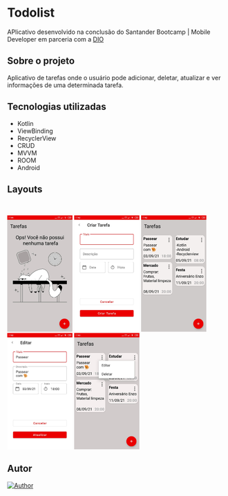 # Todolist

APlicativo desenvolvido na conclusão do Santander Bootcamp | Mobile Developer em parceria com a [DIO](https://digitalinnovation.one/)

## Sobre o projeto

Aplicativo de tarefas onde o usuário pode adicionar, deletar, atualizar e ver informações de uma determinada tarefa.


## Tecnologias utilizadas
- Kotlin </br>
- ViewBinding </br>
- RecyclerView </br>
- CRUD </br>
- MVVM </br>
- ROOM </br>
- Android </br>

## Layouts
<br>
  <p align="left">

<img alt="no tasks"
            src="https://github.com/waldircavalcanti/bootcamp-santander-todoList/blob/main/assets/Screenshot_1.jpg" width="30%"
            title="no tasks">
  <img alt="create task"
            src="https://github.com/waldircavalcanti/bootcamp-santander-todoList/blob/main/assets/Screenshot_3.jpg" width="30%"
            title="create task">
  <img alt="all tasks"
            src="https://github.com/waldircavalcanti/bootcamp-santander-todoList/blob/main/assets/Screenshot_2.jpg" width="30%"
            title="all tasks">
  <img alt="edit task"
            src="https://github.com/waldircavalcanti/bootcamp-santander-todoList/blob/main/assets/Screenshot_4.jpg" width="30%"
            title="edit task">
  <img alt="edit task"
            src="https://github.com/waldircavalcanti/bootcamp-santander-todoList/blob/main/assets/Screenshot_5.jpg" width="30%"
            title="edit task">
  
                     



## Autor
[![Author](https://img.shields.io/static/v1?label=@author&message=Waldir%20Cavalcanti&color=important)](https://github.com/waldircavalcanti)
